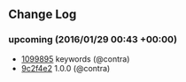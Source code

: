 ## Change Log

### upcoming (2016/01/29 00:43 +00:00)
- [1099895](https://github.com/contra/thinky-export-schema/commit/1099895324bf4a70bf06ee57d93e4406335e525d) keywords (@contra)
- [9c2f4e2](https://github.com/contra/thinky-export-schema/commit/9c2f4e2d94cc3174e04421484a80b139535e2d5e) 1.0.0 (@contra)